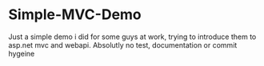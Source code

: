 # Simple-MVC-Demo

Just a simple demo i did for some guys at work, trying to introduce them to asp.net mvc and webapi.
Absolutly no test, documentation or commit hygeine

